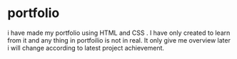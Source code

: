 # portfolio
i have made my portfolio using HTML and CSS . I have only created to learn from it and any thing in portfoilio is not in real. It only give me overview later i will change according to latest project achievement.
